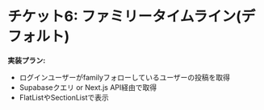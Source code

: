 # チケット6: ファミリータイムライン(デフォルト)

**実装プラン:**
- ログインユーザーがfamilyフォローしているユーザーの投稿を取得
- Supabaseクエリ or Next.js API経由で取得
- FlatListやSectionListで表示